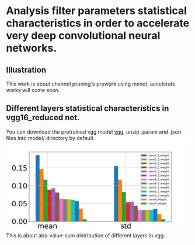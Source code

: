 Analysis filter parameters statistical characteristics in order to accelerate very deep convolutional neural networks.
======
Illustration
------
This work is about channel pruning's prework using mxnet, accelerate works will come soon.

Different layers statistical characteristics in vgg16_reduced net.
------
You can download the pretrained vgg model [vgg](https://github-production-release-asset-2e65be.s3.amazonaws.com/69511580/3b46dde6-dd9e-11e6-8816-605f5e63424d?X-Amz-Algorithm=AWS4-HMAC-SHA256&X-Amz-Credential=AKIAIWNJYAX4CSVEH53A%2F20180123%2Fus-east-1%2Fs3%2Faws4_request&X-Amz-Date=20180123T101046Z&X-Amz-Expires=300&X-Amz-Signature=ccd55924464f10427ddf2b1c49955d5104893ba6ac052ec00ec10f1fe2fdecf1&X-Amz-SignedHeaders=host&actor_id=28799290&response-content-disposition=attachment%3B%20filename%3Dvgg16_reduced.zip&response-content-type=application%2Foctet-stream), unzip .param and .json files into model/ directory by default.
![vgg_fig](https://github.com/yuanCnD/Model-parameter-analysis/blob/master/different%20filters%20Statistical%20characteristics.png "vgg_fig") 
This is about abs-value-sum distribution of different layers in vgg.
